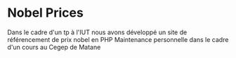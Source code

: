 # Nobel Prices
Dans le cadre d'un tp à l'IUT nous avons développé un site de référencement de prix nobel en PHP
Maintenance personnelle dans le cadre d'un cours au Cegep de Matane
